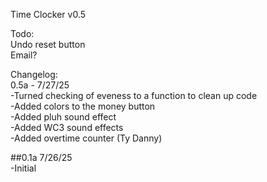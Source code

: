 Time Clocker v0.5

Todo:  
Undo reset button  
Email?  

Changelog:  
0.5a - 7/27/25  
-Turned checking of eveness to a function to clean up code  
-Added colors to the money button  
-Added pluh sound effect  
-Added WC3 sound effects  
-Added overtime counter (Ty Danny)  

##0.1a 7/26/25  
-Initial  

